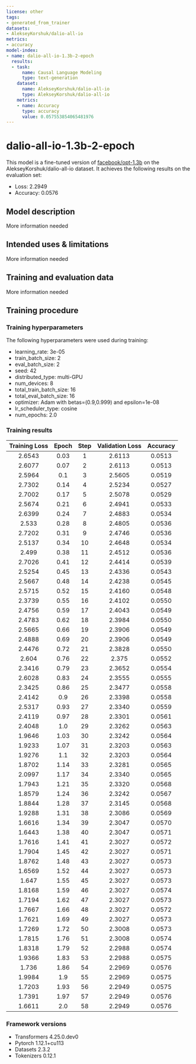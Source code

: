 ```yaml
---
license: other
tags:
- generated_from_trainer
datasets:
- AlekseyKorshuk/dalio-all-io
metrics:
- accuracy
model-index:
- name: dalio-all-io-1.3b-2-epoch
  results:
  - task:
      name: Causal Language Modeling
      type: text-generation
    dataset:
      name: AlekseyKorshuk/dalio-all-io
      type: AlekseyKorshuk/dalio-all-io
    metrics:
    - name: Accuracy
      type: accuracy
      value: 0.057553854065481976
---
```


<!-- This model card has been generated automatically according to the information the Trainer had access to. You
should probably proofread and complete it, then remove this comment. -->

# dalio-all-io-1.3b-2-epoch

This model is a fine-tuned version of [facebook/opt-1.3b](https://huggingface.co/facebook/opt-1.3b) on the AlekseyKorshuk/dalio-all-io dataset.
It achieves the following results on the evaluation set:
- Loss: 2.2949
- Accuracy: 0.0576

## Model description

More information needed

## Intended uses & limitations

More information needed

## Training and evaluation data

More information needed

## Training procedure

### Training hyperparameters

The following hyperparameters were used during training:
- learning_rate: 3e-05
- train_batch_size: 2
- eval_batch_size: 2
- seed: 42
- distributed_type: multi-GPU
- num_devices: 8
- total_train_batch_size: 16
- total_eval_batch_size: 16
- optimizer: Adam with betas=(0.9,0.999) and epsilon=1e-08
- lr_scheduler_type: cosine
- num_epochs: 2.0

### Training results

| Training Loss | Epoch | Step | Validation Loss | Accuracy |
|:-------------:|:-----:|:----:|:---------------:|:--------:|
| 2.6543        | 0.03  | 1    | 2.6113          | 0.0513   |
| 2.6077        | 0.07  | 2    | 2.6113          | 0.0513   |
| 2.5964        | 0.1   | 3    | 2.5605          | 0.0519   |
| 2.7302        | 0.14  | 4    | 2.5234          | 0.0527   |
| 2.7002        | 0.17  | 5    | 2.5078          | 0.0529   |
| 2.5674        | 0.21  | 6    | 2.4941          | 0.0533   |
| 2.6399        | 0.24  | 7    | 2.4883          | 0.0534   |
| 2.533         | 0.28  | 8    | 2.4805          | 0.0536   |
| 2.7202        | 0.31  | 9    | 2.4746          | 0.0536   |
| 2.5137        | 0.34  | 10   | 2.4648          | 0.0534   |
| 2.499         | 0.38  | 11   | 2.4512          | 0.0536   |
| 2.7026        | 0.41  | 12   | 2.4414          | 0.0539   |
| 2.5254        | 0.45  | 13   | 2.4336          | 0.0543   |
| 2.5667        | 0.48  | 14   | 2.4238          | 0.0545   |
| 2.5715        | 0.52  | 15   | 2.4160          | 0.0548   |
| 2.3739        | 0.55  | 16   | 2.4102          | 0.0550   |
| 2.4756        | 0.59  | 17   | 2.4043          | 0.0549   |
| 2.4783        | 0.62  | 18   | 2.3984          | 0.0550   |
| 2.5665        | 0.66  | 19   | 2.3906          | 0.0549   |
| 2.4888        | 0.69  | 20   | 2.3906          | 0.0549   |
| 2.4476        | 0.72  | 21   | 2.3828          | 0.0550   |
| 2.604         | 0.76  | 22   | 2.375           | 0.0552   |
| 2.3416        | 0.79  | 23   | 2.3652          | 0.0554   |
| 2.6028        | 0.83  | 24   | 2.3555          | 0.0555   |
| 2.3425        | 0.86  | 25   | 2.3477          | 0.0558   |
| 2.4142        | 0.9   | 26   | 2.3398          | 0.0558   |
| 2.5317        | 0.93  | 27   | 2.3340          | 0.0559   |
| 2.4119        | 0.97  | 28   | 2.3301          | 0.0561   |
| 2.4048        | 1.0   | 29   | 2.3262          | 0.0563   |
| 1.9646        | 1.03  | 30   | 2.3242          | 0.0564   |
| 1.9233        | 1.07  | 31   | 2.3203          | 0.0563   |
| 1.9276        | 1.1   | 32   | 2.3203          | 0.0564   |
| 1.8702        | 1.14  | 33   | 2.3281          | 0.0565   |
| 2.0997        | 1.17  | 34   | 2.3340          | 0.0565   |
| 1.7943        | 1.21  | 35   | 2.3320          | 0.0568   |
| 1.8579        | 1.24  | 36   | 2.3242          | 0.0567   |
| 1.8844        | 1.28  | 37   | 2.3145          | 0.0568   |
| 1.9288        | 1.31  | 38   | 2.3086          | 0.0569   |
| 1.6616        | 1.34  | 39   | 2.3047          | 0.0570   |
| 1.6443        | 1.38  | 40   | 2.3047          | 0.0571   |
| 1.7616        | 1.41  | 41   | 2.3027          | 0.0572   |
| 1.7904        | 1.45  | 42   | 2.3027          | 0.0571   |
| 1.8762        | 1.48  | 43   | 2.3027          | 0.0573   |
| 1.6569        | 1.52  | 44   | 2.3027          | 0.0573   |
| 1.647         | 1.55  | 45   | 2.3027          | 0.0573   |
| 1.8168        | 1.59  | 46   | 2.3027          | 0.0574   |
| 1.7194        | 1.62  | 47   | 2.3027          | 0.0573   |
| 1.7667        | 1.66  | 48   | 2.3027          | 0.0572   |
| 1.7621        | 1.69  | 49   | 2.3027          | 0.0573   |
| 1.7269        | 1.72  | 50   | 2.3008          | 0.0573   |
| 1.7815        | 1.76  | 51   | 2.3008          | 0.0574   |
| 1.8318        | 1.79  | 52   | 2.2988          | 0.0574   |
| 1.9366        | 1.83  | 53   | 2.2988          | 0.0575   |
| 1.736         | 1.86  | 54   | 2.2969          | 0.0576   |
| 1.9984        | 1.9   | 55   | 2.2969          | 0.0575   |
| 1.7203        | 1.93  | 56   | 2.2949          | 0.0575   |
| 1.7391        | 1.97  | 57   | 2.2949          | 0.0576   |
| 1.6611        | 2.0   | 58   | 2.2949          | 0.0576   |


### Framework versions

- Transformers 4.25.0.dev0
- Pytorch 1.12.1+cu113
- Datasets 2.3.2
- Tokenizers 0.12.1
